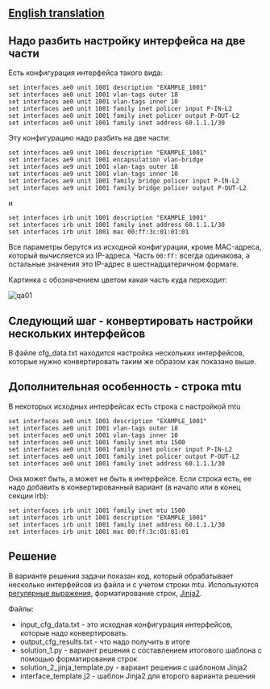 ## [English translation](https://github.com/natenka/q_and_a/blob/main/code/01_convert_interface_cfg/README_ENG.md)

## Надо разбить настройку интерфейса на две части

Есть конфигурация интерфейса такого вида:

```
set interfaces ae0 unit 1001 description "EXAMPLE_1001"
set interfaces ae0 unit 1001 vlan-tags outer 18
set interfaces ae0 unit 1001 vlan-tags inner 10
set interfaces ae0 unit 1001 family inet policer input P-IN-L2
set interfaces ae0 unit 1001 family inet policer output P-OUT-L2
set interfaces ae0 unit 1001 family inet address 60.1.1.1/30
```

Эту конфигурацию надо разбить на две части:

```
set interfaces ae9 unit 1001 description "EXAMPLE_1001"
set interfaces ae9 unit 1001 encapsulation vlan-bridge
set interfaces ae9 unit 1001 vlan-tags outer 18
set interfaces ae9 unit 1001 vlan-tags inner 10
set interfaces ae9 unit 1001 family bridge policer input P-IN-L2
set interfaces ae9 unit 1001 family bridge policer output P-OUT-L2
```

и
```
set interfaces irb unit 1001 description "EXAMPLE_1001"
set interfaces irb unit 1001 family inet address 60.1.1.1/30
set interfaces irb unit 1001 mac 00:ff:3c:01:01:01
```

Все параметры берутся из исходной конфигурации, кроме MAC-адреса, который
вычисляется из IP-адреса. Часть `00:ff:` всегда одинакова, а остальные значения
это IP-адрес в шестнадцатеричном формате.

Картинка с обозначением цветом какая часть куда переходит:

![qa01](https://github.com/natenka/q_and_a/blob/main/code/01_convert_interface_cfg/qa_01.png?raw=true)

## Следующий шаг - конвертировать настройки нескольких интерфейсов

В файле cfg_data.txt находится настройка нескольких интерфейсов, которые нужно конвертировать
таким же образом как показано выше.


## Дополнительная особенность - строка mtu

В некоторых исходных интерфейсах есть строка с настройкой mtu

```
set interfaces ae0 unit 1001 description "EXAMPLE_1001"
set interfaces ae0 unit 1001 vlan-tags outer 18
set interfaces ae0 unit 1001 vlan-tags inner 10
set interfaces ae0 unit 1001 family inet mtu 1500
set interfaces ae0 unit 1001 family inet policer input P-IN-L2
set interfaces ae0 unit 1001 family inet policer output P-OUT-L2
set interfaces ae0 unit 1001 family inet address 60.1.1.1/30
```

Она может быть, а может не быть в интерфейсе.
Если строка есть, ее надо добавить в конвертированный вариант (в начало или в конец секции irb):

```
set interfaces irb unit 1001 family inet mtu 1500
set interfaces irb unit 1001 description "EXAMPLE_1001"
set interfaces irb unit 1001 family inet address 60.1.1.1/30
set interfaces irb unit 1001 mac 00:ff:3c:01:01:01
```

## Решение

В варианте решения задачи показан код, который обрабатывает несколько интерфейсов из файла и с учетом строки mtu.
Используются [регулярные выражения](https://pyneng.readthedocs.io/ru/latest/book/Part_III.html), форматирование строк, [Jinja2](https://pyneng.readthedocs.io/ru/latest/book/20_jinja2/index.html).

Файлы:

* input_cfg_data.txt - это исходная конфигурация интерфейсов, которые надо конвертировать.
* output_cfg_results.txt - что надо получить в итоге
* solution_1.py - вариант решения с составлением итогового шаблона с помощью форматирования строк
* solution_2_jinja_template.py - вариант решения с шаблоном Jinja2
* interface_template.j2 - шаблон Jinja2 для второго варианта решения


